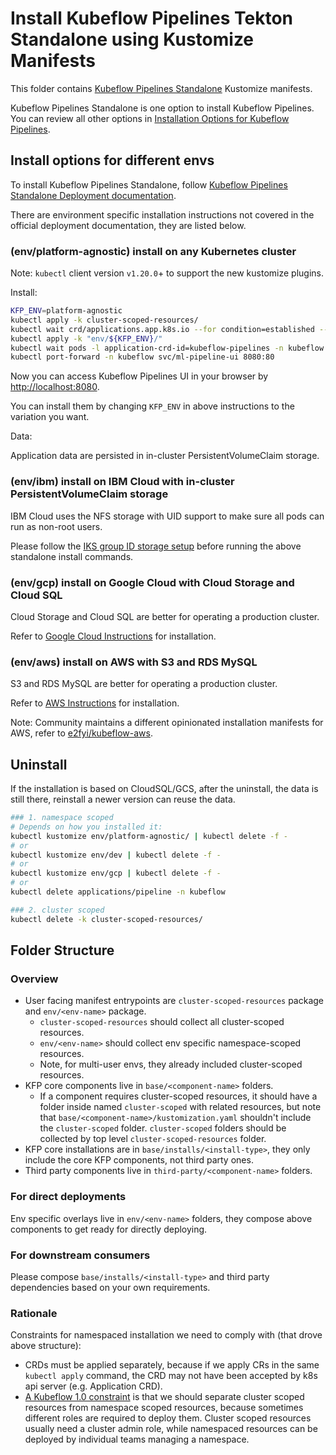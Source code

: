 # Install Kubeflow Pipelines Tekton Standalone using Kustomize Manifests

This folder contains [Kubeflow Pipelines Standalone](https://www.kubeflow.org/docs/components/pipelines/installation/standalone-deployment/)
Kustomize manifests.

Kubeflow Pipelines Standalone is one option to install Kubeflow Pipelines. You can review all other options in
[Installation Options for Kubeflow Pipelines](https://www.kubeflow.org/docs/components/pipelines/installation/overview/).

## Install options for different envs

To install Kubeflow Pipelines Standalone, follow [Kubeflow Pipelines Standalone Deployment documentation](https://www.kubeflow.org/docs/components/pipelines/installation/standalone-deployment/).

There are environment specific installation instructions not covered in the official deployment documentation, they are listed below.

### (env/platform-agnostic) install on any Kubernetes cluster

Note: `kubectl` client version `v1.20.0`+ to support the new kustomize plugins.

Install:

```bash
KFP_ENV=platform-agnostic
kubectl apply -k cluster-scoped-resources/
kubectl wait crd/applications.app.k8s.io --for condition=established --timeout=60s
kubectl apply -k "env/${KFP_ENV}/"
kubectl wait pods -l application-crd-id=kubeflow-pipelines -n kubeflow --for condition=Ready --timeout=1800s
kubectl port-forward -n kubeflow svc/ml-pipeline-ui 8080:80
```

Now you can access Kubeflow Pipelines UI in your browser by <http://localhost:8080>.

You can install them by changing `KFP_ENV` in above instructions to the variation you want.

Data:

Application data are persisted in in-cluster PersistentVolumeClaim storage.

### (env/ibm) install on IBM Cloud with in-cluster PersistentVolumeClaim storage

IBM Cloud uses the NFS storage with UID support to make sure all pods can run as non-root users.

Please follow the [IKS group ID storage setup](https://www.kubeflow.org/docs/ibm/deploy/install-kubeflow-on-iks/#ibm-cloud-group-id-storage-setup)
before running the above standalone install commands.

### (env/gcp) install on Google Cloud with Cloud Storage and Cloud SQL

Cloud Storage and Cloud SQL are better for operating a production cluster.

Refer to [Google Cloud Instructions](sample/README.md) for installation.

### (env/aws) install on AWS with S3 and RDS MySQL

S3 and RDS MySQL are better for operating a production cluster.

Refer to [AWS Instructions](env/aws/README.md) for installation.

Note: Community maintains a different opinionated installation manifests for AWS, refer to [e2fyi/kubeflow-aws](https://github.com/e2fyi/kubeflow-aws/tree/master/pipelines).

## Uninstall

If the installation is based on CloudSQL/GCS, after the uninstall, the data is still there,
reinstall a newer version can reuse the data.

```bash
### 1. namespace scoped
# Depends on how you installed it:
kubectl kustomize env/platform-agnostic/ | kubectl delete -f -
# or
kubectl kustomize env/dev | kubectl delete -f -
# or
kubectl kustomize env/gcp | kubectl delete -f -
# or
kubectl delete applications/pipeline -n kubeflow

### 2. cluster scoped
kubectl delete -k cluster-scoped-resources/
```

## Folder Structure

### Overview

* User facing manifest entrypoints are `cluster-scoped-resources` package and `env/<env-name>` package.
  * `cluster-scoped-resources` should collect all cluster-scoped resources.
  * `env/<env-name>` should collect env specific namespace-scoped resources.
  * Note, for multi-user envs, they already included cluster-scoped resources.
* KFP core components live in `base/<component-name>` folders.
  * If a component requires cluster-scoped resources, it should have a folder inside named `cluster-scoped` with related resources, but note that `base/<component-name>/kustomization.yaml` shouldn't include the `cluster-scoped` folder. `cluster-scoped` folders should be collected by top level `cluster-scoped-resources` folder.
* KFP core installations are in `base/installs/<install-type>`, they only include the core KFP components, not third party ones.
* Third party components live in `third-party/<component-name>` folders.

### For direct deployments

Env specific overlays live in `env/<env-name>` folders, they compose above components to get ready for directly deploying.

### For downstream consumers

Please compose `base/installs/<install-type>` and third party dependencies based on your own requirements.

### Rationale

Constraints for namespaced installation we need to comply with (that drove above structure):

* CRDs must be applied separately, because if we apply CRs in the same `kubectl apply` command, the CRD may not have been accepted by k8s api server (e.g. Application CRD).
* [A Kubeflow 1.0 constraint](https://github.com/kubeflow/pipelines/issues/2884#issuecomment-577158715) is that we should separate cluster scoped resources from namespace scoped resources, because sometimes different roles are required to deploy them. Cluster scoped resources usually need a cluster admin role, while namespaced resources can be deployed by individual teams managing a namespace.
